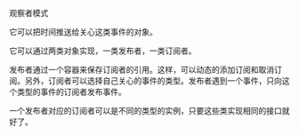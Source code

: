 观察者模式

它可以把时间推送给关心这类事件的对象。

它可以通过两类对象实现，一类发布者，一类订阅者。

发布者通过一个容器来保存订阅者的引用。这样，可以动态的添加订阅和取消订阅。另外，订阅者可以选择自己关心的事件的类型。发布者遇到一个事件，只向这个类型的事件的订阅者发布事件。

一个发布者对应的订阅者可以是不同的类型的实例，只要这些类实现相同的接口就好了。


